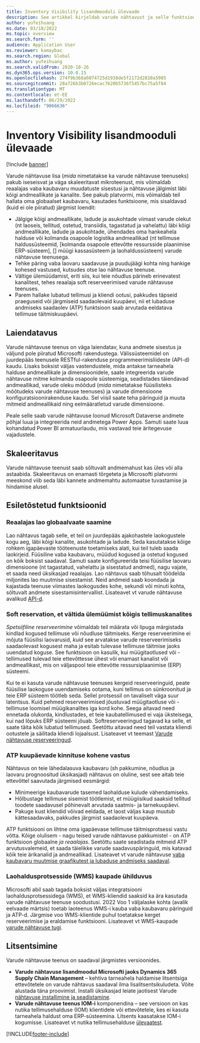 ```yaml
---
title: Inventory Visibility lisandmooduli ülevaade
description: See artikkel kirjeldab varude nähtavust ja selle funktsioone.
author: yufeihuang
ms.date: 03/18/2022
ms.topic: overview
ms.search.form: ''
audience: Application User
ms.reviewer: kamaybac
ms.search.region: Global
ms.author: yufeihuang
ms.search.validFrom: 2020-10-26
ms.dyn365.ops.version: 10.0.15
ms.openlocfilehash: 274f9b368a6074725d1938de5f2172d2810a5985
ms.sourcegitcommit: 28a726b3b0726ecac7620b5736f5457bc75a5f84
ms.translationtype: MT
ms.contentlocale: et-EE
ms.lasthandoff: 06/29/2022
ms.locfileid: "9066636"
---
```

# <a name="inventory-visibility-add-in-overview"></a>Inventory Visibility lisandmooduli ülevaade

[!include [banner](../includes/banner.md)]

Varude nähtavuse lisa (*mida* nimetatakse ka varude nähtavuse teenuseks) pakub iseseisvat ja väga skaleeritavat mikroteenust, mis võimaldab reaalajas vaba kaubavaru muudatuste sisestusi ja nähtavuse jälgimist läbi kõigi andmeallikate ja kanalite. See pakub platvormi, mis võimaldab teil hallata oma globaalset kaubavaru, kasutades funktsioone, mis sisaldavad (kuid ei ole piiratud) järgmist loendit:

- Jälgige kõigi andmeallikate, ladude ja asukohtade viimast varude olekut (nt laoseis, tellitud, ostetud, transiidis, tagastatud ja vahelattu) läbi kõigi andmeallikate, ladude ja asukohtade, ühendades oma hankeahela halduse või kolmanda osapoole logistika andmeallikad (nt tellimuse haldussüsteemid, \[kolmanda osapoole ettevõtte ressursside plaanimise ERP-süsteem\], \[\] müügi kassasüsteem ja laohaldussüsteem) varude nähtavuse teenusega.
- Tehke päring vaba laovaru saadavuse ja puudujäägi kohta ning hankige kohesed vastused, kutsudes otse lao nähtavuse teenuse.
- Vältige ülemüüdamist, eriti siis, kui teie nõudlus pärineb erinevatest kanalitest, tehes reaalaja soft reserveerimised varude nähtavuse teenuses.
- Parem hallake lubatud tellimusi ja kliendi ootusi, pakkudes täpseid praeguseid või järgmiseid saadaolevaid kuupäevi, nii et lubaduse andmiseks saadaolev (ATP) funktsioon saab arvutada eeldatava tellimuse täitmiskuupäevi.

## <a name="extensibility"></a>Laiendatavus

Varude nähtavuse teenus on väga laiendatav, kuna andmete sisestus ja väljund pole piiratud Microsofti rakendustega. Välissüsteemidel on juurdepääs teenusele RESTful-rakenduse programmeerimisliideste (API-d) kaudu. Lisaks boksist väljas vastendustele, mida antakse tarneahela halduse andmeallikale ja dimensioonidele, saate integreerida varude nähtavuse mitme kolmanda osapoole süsteemiga, seadistades täiendavad andmeallikad, varude oleku mõõdud (*mida* nimetatakse füüsilisteks mõõtudeks varude nähtavuse teenuses) ja varude dimensioone konfiguratsioonirakenduse kaudu. Sel viisil saate teha päringuid ja muuta mitmeid andmeallikaid ning eelmääratletud varude dimensioone.

Peale selle saab varude nähtavuse loonud Microsoft Dataverse andmete põhjal luua ja integreerida neid andmetega Power Apps. Samuti saate luua kohandatud Power BI armatuurlaudu, mis vastavad teie äritegevuse vajadustele.

## <a name="scalability"></a>Skaleeritavus

Varude nähtavuse teenust saab sõltuvalt andmemahust kas üles või alla astaabida. Skaleeritavus on enamasti tõrgeteta ja Microsofti platvormi meeskond viib seda läbi kannete andmemahtu automaatse tuvastamise ja hindamise alusel.

## <a name="feature-highlights"></a>Esiletõstetud funktsioonid

### <a name="get-a-global-view-of-real-time-inventory"></a>Reaalajas lao globaalvaate saamine

Lao nähtavus tagab selle, et teil on juurdepääs ajakohastele laokogustele kogu aeg, läbi kõigi kanalite, asukohtade ja ladude. Seda kasutatakse kõige rohkem igapäevaste tööteenuste toetamiseks alati, kui teil tuleb saada laokirjeid. Füüsiline vaba kaubavaru, müüdud kogused ja ostetud kogused on kõik boksist saadaval. Samuti saate konfigureerida teisi füüsilise laovaru dimensioone (nt tagastatud, vahelattu ja sisestatud andmed), nagu vajate, et saada need üksikasjad reaalajas. Lao nähtavus saab tõhusalt töödelda miljonites lao muutmise sisestamist. Neid andmeid saab koondada ja kajastada teenuse viimastes laokogusdes kohe, sekundi või minuti kohta, sõltuvalt andmete sisestamisintervallist. Lisateavet vt varude nähtavuse avalikud [API-d](inventory-visibility-api.md).

### <a name="soft-reservation-to-avoid-overselling-across-all-order-channels"></a>Soft reservation, et vältida ülemüümist kõigis tellimuskanalites

*Spetsiifiline reserveerimine* võimaldab teil määrata või lipuga märgistada kindlad kogused tellimuse või nõudluse täitmiseks. Kerge reserveerimine ei mõjuta füüsilisi laovarusid, *kuid* see arvatakse varude reserveerimiseks saadaolevast kogusest maha ja esitab tulevase tellimuse täitmise jaoks uuendatud koguse. See funktsioon on kasulik, kui müügitaotlused või -tellimused tulevad teie ettevõttesse ühest või enamast kanalist või andmeallikast, mis on väljaspool teie ettevõtte ressursiplaanimise (ERP) süsteemi.

Kui te ei kasuta varude nähtavuse teenuses kergeid reserveeringuid, peate füüsilise laokoguse uuendamiseks ootama, kuni tellimus on sünkroonitud ja teie ERP süsteem töötleb seda. Sellel protsessil on tavaliselt väga suur latentsus. Kuid pehmed reserveerimised jõustuvad müügitaotluse või -tellimuse loomisel müügikanalites iga kord kohe. Seega aitavad need ennetada olukorda, kindlustades, et teie kaubatellimused ei vaja üksteisega, kui nad lõpuks ERP süsteemi jõuab. Softreserveeringud tagavad ka selle, et saate täita kõik lubatud tellimused. Seetõttu aitavad need teil vastata kliendi ootustele ja säilitada kliendi lojaalsust. Lisateavet vt teemast [Varude nähtavuse reserveeringud](inventory-visibility-reservations.md).

### <a name="immediate-response-of-atp-dates-confirmation"></a>ATP kuupäevade kinnituse kohene vastus

Nähtavus on teie lähedalasuva kaubavaru (sh pakkumine, nõudlus ja laovaru prognoositud üksikasjad) nähtavus on oluline, sest see aitab teie ettevõttel saavutada järgmised eesmärgid:

- Minimeerige kaubavarude tasemed laohalduse kulude vähendamiseks.
- Hõlbustage tellimuse sisemist töötlemist, et müügiisikud saaksid tellitud toodete saadavusel põhinevalt arvutada saatmis- ja tarnekuupäevi.
- Pakuge kust kliendid võivad eeldada, et laost väljas kaup muutub kättesaadavaks, pakkudes järgmist saadaolevat kuupäeva.

ATP funktsiooni on lihtne oma igapäevase tellimuse täitmisprotsessi vastu võtta. Kõige olulisem - nagu teised varude nähtavuse pakkumistel - on ATP funktsioon globaalne *ja reaalajas*. Seetõttu saate seadistada mitmeid ATP arvutusvalemeid, et saada täielikke varude saadavuspäringuid, mis katavad kõik teie ärikanalid ja andmeallikad. Lisateavet vt varude nähtavuse [vaba kaubavaru muutmise graafikutest ja lubaduse andmiseks saadaval](inventory-visibility-available-to-promise.md).

### <a name="compatibility-with-warehouse-management-processes-wms-items"></a>Laohaldusprotsesside (WMS) kaupade ühilduvus

Microsofti abil saab tagada boksist väljas integratsiooni laohaldusprotsessidega (WMS), et WMS-kliendid saaksid ka ära kasutada varude nähtavuse teenuse soodustusi. 2022 Voo 1 väljalaske kohta (avalik eelvaade märtsis) toetab laoteenus WMS-i kauba vaba kaubavaru päringuid ja ATP-d. Järgmise voo WMS-klientide puhul toetatakse kerget reserveerimise ja eraldamise funktsiooni. Lisateavet vt WMS-kaupade [varude nähtavuse tugi](inventory-visibility-whs-support.md).

## <a name="licensing"></a>Litsentsimine

Varude nähtavuse teenus on saadaval järgmistes versioonides.

- **Varude nähtavuse lisandmoodul Microsofti jaoks Dynamics 365 Supply Chain Management** – kehtiva tarneahela haldamise litsentsiga ettevõtetele on varude nähtavus saadaval ilma lisalitsentsikuludeta. Võite alustada täna proovimist. Installi üksikasjad leiate jaotisest Varude [nähtavuse installimine ja seadistamine](inventory-visibility-setup.md).
- **Varude nähtavuse teenus IOM-i** komponendina – see versioon on kas nutika tellimusehalduse (IOM) klientidele või ettevõtetele, kes ei kasuta tarneahela haldust oma ERP-süsteemina. Litsents kaasatakse IOM-i kogumisse. Lisateavet vt nutika tellimusehalduse [ülevaatest](/dynamics365/intelligent-order-management/overview).

[!INCLUDE[footer-include](../../includes/footer-banner.md)]
